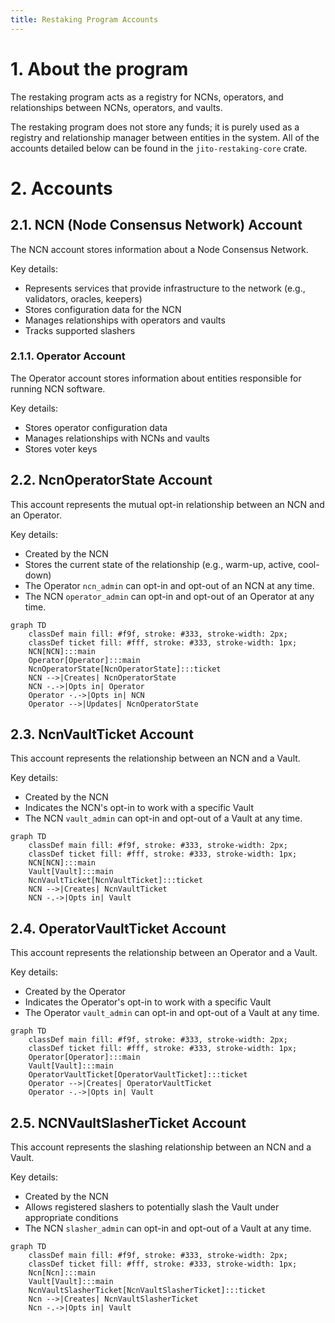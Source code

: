 ```yaml
---
title: Restaking Program Accounts
---
```


# 1. About the program

The restaking program acts as a registry for NCNs, operators, and relationships between NCNs, operators, and vaults.

The restaking program does not store any funds; it is purely used as a registry and relationship manager between
entities in the system. All of the accounts detailed below can be found in the `jito-restaking-core` crate.

# 2. Accounts

## 2.1. NCN (Node Consensus Network) Account

The NCN account stores information about a Node Consensus Network.

Key details:
- Represents services that provide infrastructure to the network (e.g., validators, oracles, keepers)
- Stores configuration data for the NCN
- Manages relationships with operators and vaults
- Tracks supported slashers

### 2.1.1. Operator Account

The Operator account stores information about entities responsible for running NCN software.

Key details:
- Stores operator configuration data
- Manages relationships with NCNs and vaults
- Stores voter keys

## 2.2. NcnOperatorState Account

This account represents the mutual opt-in relationship between an NCN and an Operator.

Key details:
- Created by the NCN
- Stores the current state of the relationship (e.g., warm-up, active, cool-down)
- The Operator `ncn_admin` can opt-in and opt-out of an NCN at any time.
- The NCN `operator_admin` can opt-in and opt-out of an Operator at any time.

```mermaid
graph TD
    classDef main fill: #f9f, stroke: #333, stroke-width: 2px;
    classDef ticket fill: #fff, stroke: #333, stroke-width: 1px;
    NCN[NCN]:::main
    Operator[Operator]:::main
    NcnOperatorState[NcnOperatorState]:::ticket
    NCN -->|Creates| NcnOperatorState
    NCN -.->|Opts in| Operator
    Operator -.->|Opts in| NCN
    Operator -->|Updates| NcnOperatorState
```

## 2.3. NcnVaultTicket Account

This account represents the relationship between an NCN and a Vault.

Key details:
- Created by the NCN
- Indicates the NCN's opt-in to work with a specific Vault
- The NCN `vault_admin` can opt-in and opt-out of a Vault at any time.

```mermaid
graph TD
    classDef main fill: #f9f, stroke: #333, stroke-width: 2px;
    classDef ticket fill: #fff, stroke: #333, stroke-width: 1px;
    NCN[NCN]:::main
    Vault[Vault]:::main
    NcnVaultTicket[NcnVaultTicket]:::ticket
    NCN -->|Creates| NcnVaultTicket
    NCN -.->|Opts in| Vault
```

## 2.4. OperatorVaultTicket Account

This account represents the relationship between an Operator and a Vault.

Key details:
- Created by the Operator
- Indicates the Operator's opt-in to work with a specific Vault
- The Operator `vault_admin` can opt-in and opt-out of a Vault at any time.

```mermaid
graph TD
    classDef main fill: #f9f, stroke: #333, stroke-width: 2px;
    classDef ticket fill: #fff, stroke: #333, stroke-width: 1px;
    Operator[Operator]:::main
    Vault[Vault]:::main
    OperatorVaultTicket[OperatorVaultTicket]:::ticket
    Operator -->|Creates| OperatorVaultTicket
    Operator -.->|Opts in| Vault
```

## 2.5. NCNVaultSlasherTicket Account

This account represents the slashing relationship between an NCN and a Vault.

Key details:
- Created by the NCN
- Allows registered slashers to potentially slash the Vault under appropriate conditions
- The NCN `slasher_admin` can opt-in and opt-out of a Vault at any time.

```mermaid
graph TD
    classDef main fill: #f9f, stroke: #333, stroke-width: 2px;
    classDef ticket fill: #fff, stroke: #333, stroke-width: 1px;
    Ncn[Ncn]:::main
    Vault[Vault]:::main
    NcnVaultSlasherTicket[NcnVaultSlasherTicket]:::ticket
    Ncn -->|Creates| NcnVaultSlasherTicket
    Ncn -.->|Opts in| Vault
```
